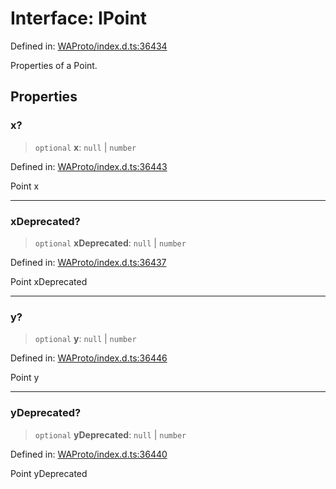 # Interface: IPoint

Defined in: [WAProto/index.d.ts:36434](https://github.com/Fokusdotid/Baileys/blob/4c54e9ae0a9f37422d51e97c3454891bf06f36e1/WAProto/index.d.ts#L36434)

Properties of a Point.

## Properties

### x?

> `optional` **x**: `null` \| `number`

Defined in: [WAProto/index.d.ts:36443](https://github.com/Fokusdotid/Baileys/blob/4c54e9ae0a9f37422d51e97c3454891bf06f36e1/WAProto/index.d.ts#L36443)

Point x

***

### xDeprecated?

> `optional` **xDeprecated**: `null` \| `number`

Defined in: [WAProto/index.d.ts:36437](https://github.com/Fokusdotid/Baileys/blob/4c54e9ae0a9f37422d51e97c3454891bf06f36e1/WAProto/index.d.ts#L36437)

Point xDeprecated

***

### y?

> `optional` **y**: `null` \| `number`

Defined in: [WAProto/index.d.ts:36446](https://github.com/Fokusdotid/Baileys/blob/4c54e9ae0a9f37422d51e97c3454891bf06f36e1/WAProto/index.d.ts#L36446)

Point y

***

### yDeprecated?

> `optional` **yDeprecated**: `null` \| `number`

Defined in: [WAProto/index.d.ts:36440](https://github.com/Fokusdotid/Baileys/blob/4c54e9ae0a9f37422d51e97c3454891bf06f36e1/WAProto/index.d.ts#L36440)

Point yDeprecated
